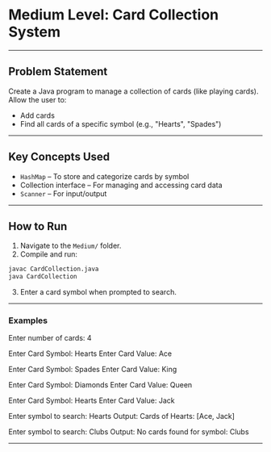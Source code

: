 
#  Medium Level: Card Collection System

---

##  Problem Statement

Create a Java program to manage a collection of cards (like playing cards).  
Allow the user to:
- Add cards
- Find all cards of a specific symbol (e.g., "Hearts", "Spades")

---

##  Key Concepts Used

- `HashMap` – To store and categorize cards by symbol
- Collection interface – For managing and accessing card data
- `Scanner` – For input/output

---

##  How to Run

1. Navigate to the `Medium/` folder.
2. Compile and run:
```bash
javac CardCollection.java
java CardCollection
```
3. Enter a card symbol when prompted to search.

---
### Examples

Enter number of cards: 4

Enter Card Symbol: Hearts
Enter Card Value: Ace

Enter Card Symbol: Spades
Enter Card Value: King

Enter Card Symbol: Diamonds
Enter Card Value: Queen

Enter Card Symbol: Hearts
Enter Card Value: Jack

Enter symbol to search: Hearts
Output: Cards of Hearts: [Ace, Jack]

Enter symbol to search: Clubs
Output: No cards found for symbol: Clubs

---
